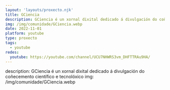 ```yaml
---
layout: 'layouts/proxecto.njk'
title: GCiencia
description: GCiencia é un xornal dixital dedicado á divulgación do coñecemento científico e tecnolóxico
img: /img/comunidade/GCiencia.webp
date: 2022-11-01
platform: youtube
type: proxecto
tags:
  - youtube
redes:
  youtube: https://youtube.com/channel/UCU7NHWRS3vm_DHFTTRAu9HA/
---
```

description: GCiencia é un xornal dixital dedicado á divulgación do coñecemento científico e tecnolóxico
img: /img/comunidade/GCiencia.webp
